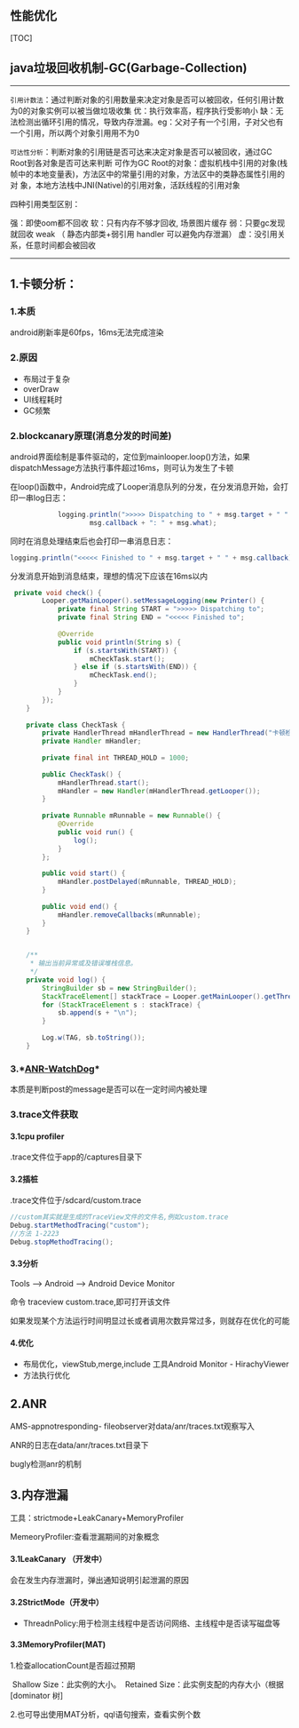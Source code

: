 ## 性能优化

[TOC]

java垃圾回收机制-GC(Garbage-Collection)
----

____

`引用计数法`：通过判断对象的引用数量来决定对象是否可以被回收，任何引用计数为0的对象实例可以被当做垃圾收集
优：执行效率高，程序执行受影响小
缺：无法检测出循环引用的情况，导致内存泄漏。eg：父对子有一个引用，子对父也有一个引用，所以两个对象引用用不为0

`可达性分析`：判断对象的引用链是否可达来决定对象是否可以被回收，通过GC Root到各对象是否可达来判断
可作为GC Root的对象：虚拟机栈中引用的对象(栈帧中的本地变量表)，方法区中的常量引用的对象，方法区中的类静态属性引用的对        象，本地方法栈中JNI(Native)的引用对象，活跃线程的引用对象

四种引用类型区别：

强：即使oom都不回收
软：只有内存不够才回收, 场景图片缓存
弱：只要gc发现就回收 weak （ 静态内部类+弱引用 handler 可以避免内存泄漏）
虚：没引用关系，任意时间都会被回收

___



## 1.卡顿分析：

### 1.本质

android刷新率是60fps，16ms无法完成渲染

### 2.原因

- 布局过于复杂
- overDraw
- UI线程耗时
- GC频繁

### 2.blockcanary原理(消息分发的时间差)

android界面绘制是事件驱动的，定位到mainlooper.loop()方法，如果dispatchMessage方法执行事件超过16ms，则可认为发生了卡顿

在loop()函数中，Android完成了Looper消息队列的分发，在分发消息开始，会打印一串log日志：

```java
            logging.println(">>>>> Dispatching to " + msg.target + " " +
                    msg.callback + ": " + msg.what);
```
同时在消息处理结束后也会打印一串消息日志：

```java
logging.println("<<<<< Finished to " + msg.target + " " + msg.callback);
```

分发消息开始到消息结束，理想的情况下应该在16ms以内

```java
 private void check() {
        Looper.getMainLooper().setMessageLogging(new Printer() {
            private final String START = ">>>>> Dispatching to";
            private final String END = "<<<<< Finished to";
 
            @Override
            public void println(String s) {
                if (s.startsWith(START)) {
                    mCheckTask.start();
                } else if (s.startsWith(END)) {
                    mCheckTask.end();
                }
            }
        });
    }
 
    private class CheckTask {
        private HandlerThread mHandlerThread = new HandlerThread("卡顿检测");
        private Handler mHandler;
 		
        private final int THREAD_HOLD = 1000;
 
        public CheckTask() {
            mHandlerThread.start();
            mHandler = new Handler(mHandlerThread.getLooper());
        }
 
        private Runnable mRunnable = new Runnable() {
            @Override
            public void run() {
                log();
            }
        };
 
        public void start() {
            mHandler.postDelayed(mRunnable, THREAD_HOLD);
        }
 
        public void end() {
            mHandler.removeCallbacks(mRunnable);
        }
    }


    /**
     * 输出当前异常或及错误堆栈信息。
     */
    private void log() {
        StringBuilder sb = new StringBuilder();
        StackTraceElement[] stackTrace = Looper.getMainLooper().getThread().getStackTrace();
        for (StackTraceElement s : stackTrace) {
            sb.append(s + "\n");
        }
 
        Log.w(TAG, sb.toString());
    }

```

### 3.***[ANR-WatchDog](https://link.jianshu.com/?t=https://github.com/SalomonBrys/ANR-WatchDog)\***

 本质是判断post的message是否可以在一定时间内被处理

### 3.trace文件获取

#### 3.1cpu profiler 

  .trace文件位于app的/captures目录下

#### 3.2插桩

.trace文件位于/sdcard/custom.trace

```java
//custom其实就是生成的TraceView文件的文件名,例如custom.trace
Debug.startMethodTracing("custom");
//方法 1-2223
Debug.stopMethodTracing();
```

#### 3.3分析

Tools --> Android --> Android Device Monitor

命令 traceview  custom.trace,即可打开该文件

如果发现某个方法运行时间明显过长或者调用次数异常过多，则就存在优化的可能

#### 4.优化

- 布局优化，viewStub,merge,include 工具Android Monitor - HirachyViewer
- 方法执行优化

## 2.ANR

AMS-appnotresponding-  fileobserver对data/anr/traces.txt观察写入

ANR的日志在data/anr/traces.txt目录下

bugly检测anr的机制

## 3.内存泄漏

工具：strictmode+LeakCanary+MemoryProfiler

MemeoryProfiler:查看泄漏期间的对象概念

#### 3.1LeakCanary （开发中）

   会在发生内存泄漏时，弹出通知说明引起泄漏的原因					

#### 3.2StrictMode（开发中）

- ThreadnPolicy:用于检测主线程中是否访问网络、主线程中是否读写磁盘等


#### 3.3MemoryProfiler(MAT)

  1.检查allocationCount是否超过预期

​    Shallow Size：此实例的大小。
​    Retained Size：此实例支配的内存大小（根据 [dominator 树]


  2.也可导出使用MAT分析，qql语句搜索，查看实例个数













